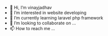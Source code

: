 - 👋 Hi, I’m vinayjadhav
- 👀 I’m interested in website developing
- 🌱 I’m currently learning laravel php framework
- 💞️ I’m looking to collaborate on ...
- 📫 How to reach me ...

<!---
vinayjad/vinayjad is a ✨ special ✨ repository because its `README.md` (this file) appears on your GitHub profile.
You can click the Preview link to take a look at your changes.
--->
